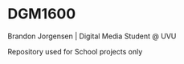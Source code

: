 # DGM1600

Brandon Jorgensen | Digital Media Student @ UVU

Repository used for School projects only